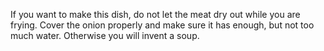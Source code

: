 If you want to make this dish, do not let the meat dry out while you are frying. Cover the onion properly and make sure it has enough, but not too much water. Otherwise you will invent a soup.